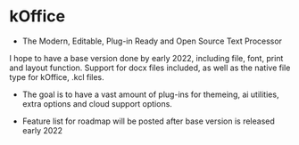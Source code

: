 # kOffice
* The Modern, Editable, Plug-in Ready and Open Source Text Processor 

I hope to have a base version done by early 2022, including file, font, print and layout function. Support for docx files 
  included, as well as the native file type for kOffice, .kcl files. 
  
 * The goal is to have a vast amount of plug-ins for themeing, ai utilities, extra options and cloud support options. 
 
 * Feature list for roadmap will be posted after base version is released early 2022
 
